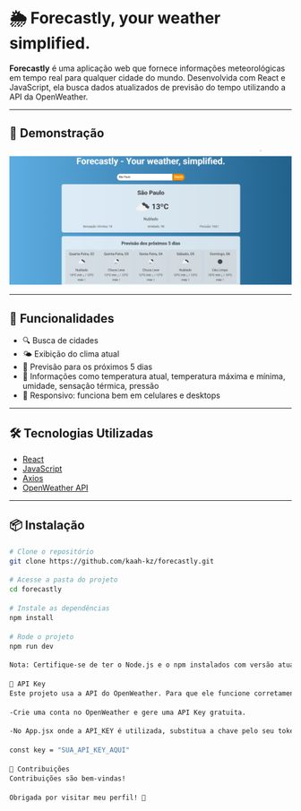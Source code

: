 
# 🌦️ Forecastly, your weather simplified.

**Forecastly** é uma aplicação web que fornece informações meteorológicas em tempo real para qualquer cidade do mundo. Desenvolvida com React e JavaScript, ela busca dados atualizados de previsão do tempo utilizando a API da OpenWeather.

---

## 📸 Demonstração

![Demonstração Forecastly](./forecastly/src/assets/forecastlyImg.png)

---

## 🚀 Funcionalidades

- 🔍 Busca de cidades
- 🌤️ Exibição do clima atual
- 📅 Previsão para os próximos 5 dias
- 🧭 Informações como temperatura atual, temperatura máxima e mínima, umidade, sensação térmica, pressão
- 📱 Responsivo: funciona bem em celulares e desktops

---

## 🛠️ Tecnologias Utilizadas

- [React](https://reactjs.org/)
- [JavaScript](https://developer.mozilla.org/pt-BR/docs/Web/JavaScript)
- [Axios](https://axios-http.com/)
- [OpenWeather API](https://openweathermap.org/api)


---

## 📦 Instalação

```bash
# Clone o repositório
git clone https://github.com/kaah-kz/forecastly.git

# Acesse a pasta do projeto
cd forecastly

# Instale as dependências
npm install

# Rode o projeto
npm run dev

Nota: Certifique-se de ter o Node.js e o npm instalados com versão atualizada.

🔑 API Key
Este projeto usa a API do OpenWeather. Para que ele funcione corretamente:

-Crie uma conta no OpenWeather e gere uma API Key gratuita.

-No App.jsx onde a API_KEY é utilizada, substitua a chave pelo seu token:

const key = "SUA_API_KEY_AQUI"

🤝 Contribuições
Contribuições são bem-vindas!

Obrigada por visitar meu perfil! 💜
